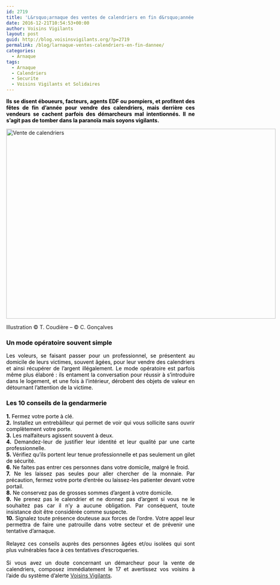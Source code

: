 ```yaml
---
id: 2719
title: 'L&rsquo;arnaque des ventes de calendriers en fin d&rsquo;année'
date: 2016-12-21T10:54:53+00:00
author: Voisins Vigilants
layout: post
guid: http://blog.voisinsvigilants.org/?p=2719
permalink: /blog/larnaque-ventes-calendriers-en-fin-dannee/
categories:
  - Arnaque
tags:
  - Arnaque
  - Calendriers
  - Securite
  - Voisins Vigilants et Solidaires
---
```

<p style="text-align: justify;">
  <strong style="color: #4b5ebd;"><span style="color: #000000;">Ils se disent éboueurs, facteurs, agents EDF ou pompiers, et profitent des fêtes de fin d&rsquo;année pour vendre des calendriers, mais derrière ces vendeurs se cachent parfois des démarcheurs mal intentionnés. Il ne s&rsquo;agit pas de tomber dans la paranoïa mais soyons vigilants.</span></strong>
</p>

<div id="attachment_2720" style="width: 730px" class="wp-caption aligncenter">
  <a href="./../../images/2016/12/1488065_798465206884343_7853428184194786371_n.jpg"><img class="wp-image-2720 size-full" src="./../../images/2016/12/1488065_798465206884343_7853428184194786371_n.jpg" alt="Vente de calendriers" width="720" height="507" /></a>
  
  <p class="wp-caption-text">
    Illustration © T. Coudière &#8211; © C. Gonçalves
  </p>
</div>

<h3 style="color: #4b5ebd; text-align: justify;">
  <span style="color: #000000;">Un mode opératoire souvent simple</span>
</h3>

<div style="color: #4b5ebd; text-align: justify;">
  <span style="color: #000000;">Les voleurs, se faisant passer pour un professionnel, se présentent au domicile de leurs victimes, souvent âgées, pour leur vendre des calendriers et ainsi récupérer de l&rsquo;argent illégalement. Le mode opératoire est parfois même plus élaboré : ils entament la conversation pour réussir à s&rsquo;introduire dans le logement, et une fois à l&rsquo;intérieur, dérobent des objets de valeur en détournant l&rsquo;attention de la victime.</span>
</div>

<h3 style="color: #4b5ebd; text-align: justify;">
  <span style="color: #000000;">Les 10 conseils de la gendarmerie</span>
</h3>

<div style="color: #4b5ebd; text-align: justify;">
  <span style="color: #000000;"><strong>1.</strong> Fermez votre porte à clé.</span><br /> <span style="color: #000000;"><strong>2.</strong> Installez un entrebâilleur qui permet de voir qui vous sollicite sans ouvrir complètement votre porte.</span>
</div>

<div style="color: #4b5ebd; text-align: justify;">
  <span style="color: #000000;"><strong>3.</strong> Les malfaiteurs agissent souvent à deux.</span><br /> <span style="color: #000000;"><strong>4.</strong> Demandez-leur de justifier leur identité et leur qualité par une carte professionnelle.</span>
</div>

<div style="color: #4b5ebd; text-align: justify;">
  <span style="color: #000000;"><strong>5.</strong> Vérifiez qu&rsquo;ils portent leur tenue professionnelle et pas seulement un gilet de sécurité.</span><br /> <span style="color: #000000;"><strong>6.</strong> Ne faites pas entrer ces personnes dans votre domicile, malgré le froid.</span>
</div>

<div style="color: #4b5ebd; text-align: justify;">
  <span style="color: #000000;"><strong>7.</strong> Ne les laissez pas seules pour aller chercher de la monnaie. Par précaution, fermez votre porte d&rsquo;entrée ou laissez-les patienter devant votre portail.</span><br /> <span style="color: #000000;"><strong>8.</strong> Ne conservez pas de grosses sommes d&rsquo;argent à votre domicile.</span>
</div>

<div style="color: #4b5ebd; text-align: justify;">
  <span style="color: #000000;"><strong>9.</strong> Ne prenez pas le calendrier et ne donnez pas d&rsquo;argent si vous ne le souhaitez pas car il n&rsquo;y a aucune obligation. Par conséquent, toute insistance doit être considérée comme suspecte.</span><br /> <span style="color: #000000;"><strong>10.</strong> Signalez toute présence douteuse aux forces de l&rsquo;ordre. Votre appel leur permettra de faire une patrouille dans votre secteur et de prévenir une tentative d&rsquo;arnaque.</span>
</div>

<div style="color: #4b5ebd; text-align: justify;">
  <span style="color: #000000;"> </span>
</div>

<div style="color: #4b5ebd; text-align: justify;">
  <span style="color: #000000;">Relayez ces conseils auprès des personnes âgées et/ou isolées qui sont plus vulnérables face à ces tentatives d&rsquo;escroqueries.</span>
</div>

<div style="color: #4b5ebd; text-align: justify;">
  <span style="color: #ffffff;">voisins</span>
</div>

<div style="color: #4b5ebd; text-align: justify;">
  <span style="color: #000000;">Si vous avez un doute concernant un démarcheur pour la vente de calendriers, composez immédiatement le 17 et avertissez vos voisins à l&rsquo;aide du système d&rsquo;alerte <a href="http://www.voisinsvigilants.org">Voisins Vigilants</a>.</span>
</div>

